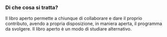 
### Di che cosa si tratta?

 Il libro aperto permette a chiunque di collaborare e dare il proprio contributo, avendo a propria disposizione, in maniera aperta, il programma da svolgere.
 Il libro aperto è un modo di studiare alternativo.
